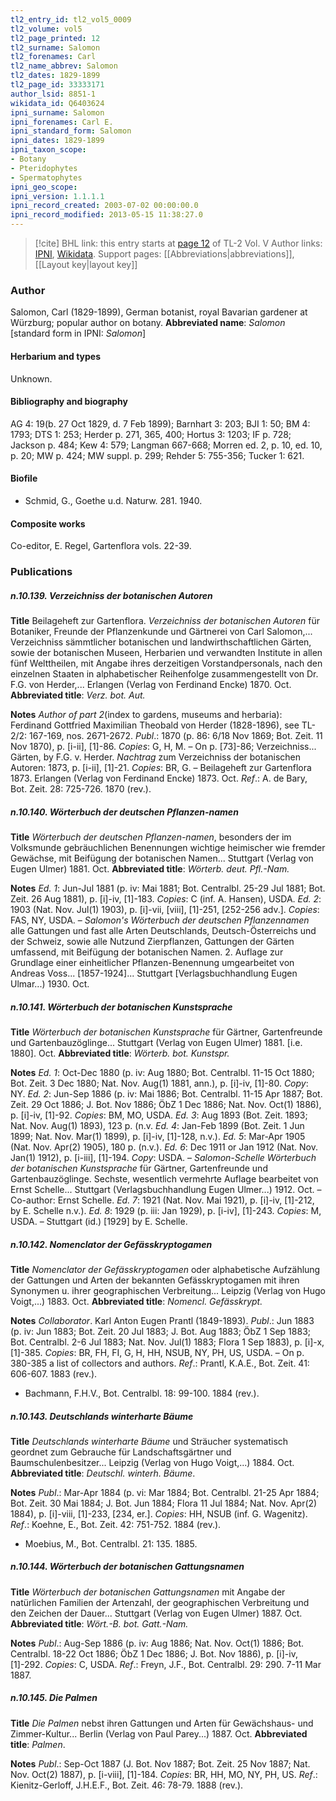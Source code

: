 ```yaml
---
tl2_entry_id: tl2_vol5_0009
tl2_volume: vol5
tl2_page_printed: 12
tl2_surname: Salomon
tl2_forenames: Carl
tl2_name_abbrev: Salomon
tl2_dates: 1829-1899
tl2_page_id: 33333171
author_lsid: 8851-1
wikidata_id: Q6403624
ipni_surname: Salomon
ipni_forenames: Carl E.
ipni_standard_form: Salomon
ipni_dates: 1829-1899
ipni_taxon_scope: 
- Botany
- Pteridophytes
- Spermatophytes
ipni_geo_scope: 
ipni_version: 1.1.1.1
ipni_record_created: 2003-07-02 00:00:00.0
ipni_record_modified: 2013-05-15 11:38:27.0
---
```


> [!cite] BHL link: this entry starts at [page 12](https://www.biodiversitylibrary.org/page/33333171) of TL-2 Vol. V
> Author links: [IPNI](https://www.ipni.org/a/8851-1), [Wikidata](https://www.wikidata.org/wiki/Q6403624). Support pages: [[Abbreviations|abbreviations]], [[Layout key|layout key]]

### Author

Salomon, Carl (1829-1899), German botanist, royal Bavarian gardener at Würzburg; popular author on botany. 
**Abbreviated name**: *Salomon* \[standard form in IPNI: *Salomon*\]

#### Herbarium and types

Unknown.

#### Bibliography and biography

AG 4: 19(b. 27 Oct 1829, d. 7 Feb 1899); Barnhart 3: 203; BJI 1: 50; BM 4: 1793; DTS 1: 253; Herder p. 271, 365, 400; Hortus 3: 1203; IF p. 728; Jackson p. 484; Kew 4: 579; Langman 667-668; Morren ed. 2, p. 10, ed. 10, p. 20; MW p. 424; MW suppl. p. 299; Rehder 5: 755-356; Tucker 1: 621.

#### Biofile

- Schmid, G., Goethe u.d. Naturw. 281. 1940.

#### Composite works

Co-editor, E. Regel, Gartenflora vols. 22-39.

### Publications

##### n.10.139. Verzeichniss der botanischen Autoren

**Title**
Beilageheft zur Gartenflora. *Verzeichniss der botanischen Autoren* für Botaniker, Freunde der Pflanzenkunde und Gärtnerei von Carl Salomon,... Verzeichniss sämmtlicher botanischen und landwirthschaftlichen Gärten, sowie der botanischen Museen, Herbarien und verwandten Institute in allen fünf Welttheilen, mit Angabe ihres derzeitigen Vorstandpersonals, nach den einzelnen Staaten in alphabetischer Reihenfolge zusammengestellt von Dr. F.G. von Herder,... Erlangen (Verlag von Ferdinand Encke) 1870. Oct.
**Abbreviated title**: *Verz. bot. Aut.*

**Notes**
*Author of part 2*(index to gardens, museums and herbaria): Ferdinand Gottfried Maximilian Theobald von Herder (1828-1896), see TL-2/2: 167-169, nos. 2671-2672.
*Publ*.: 1870 (p. 86: 6/18 Nov 1869; Bot. Zeit. 11 Nov 1870), p. \[i-ii\], \[1\]-86. *Copies*: G, H, M. – On p. \[73\]-86; Verzeichniss... Gärten, by F.G. v. Herder.
*Nachtrag* zum Verzeichniss der botanischen Autoren: 1873, p. \[i-ii\], \[1\]-21. *Copies*: BR, G. – Beilageheft zur Gartenflora 1873. Erlangen (Verlag von Ferdinand Encke) 1873. Oct.
*Ref*.: A. de Bary, Bot. Zeit. 28: 725-726. 1870 (rev.).

##### n.10.140. Wörterbuch der deutschen Pflanzen-namen

**Title**
*Wörterbuch der deutschen Pflanzen-namen*, besonders der im Volksmunde gebräuchlichen Benennungen wichtige heimischer wie fremder Gewächse, mit Beifügung der botanischen Namen... Stuttgart (Verlag von Eugen Ulmer) 1881. Oct.
**Abbreviated title**: *Wörterb. deut. Pfl.-Nam.*

**Notes**
*Ed. 1*: Jun-Jul 1881 (p. iv: Mai 1881; Bot. Centralbl. 25-29 Jul 1881; Bot. Zeit. 26 Aug 1881), p. \[i\]-iv, \[1\]-183. *Copies*: C (inf. A. Hansen), USDA.
*Ed. 2*: 1903 (Nat. Nov. Jul(1) 1903), p. \[i\]-vii, \[viii\], \[1\]-251, \[252-256 adv.\]. *Copies*: FAS, NY, USDA. – *Salomon's Wörterbuch der deutschen Pflanzennamen* alle Gattungen und fast alle Arten Deutschlands, Deutsch-Österreichs und der Schweiz, sowie alle Nutzund Zierpflanzen, Gattungen der Gärten umfassend, mit Beifügung der botanischen Namen. 2. Auflage zur Grundlage einer einheitlicher Pflanzen-Benennung umgearbeitet von Andreas Voss... \[1857-1924\]... Stuttgart \[Verlagsbuchhandlung Eugen Ulmar...) 1930. Oct.

##### n.10.141. Wörterbuch der botanischen Kunstsprache

**Title**
*Wörterbuch der botanischen Kunstsprache* für Gärtner, Gartenfreunde und Gartenbauzöglinge... Stuttgart (Verlag von Eugen Ulmer) 1881. \[i.e. 1880\]. Oct.
**Abbreviated title**: *Wörterb. bot. Kunstspr.*

**Notes**
*Ed. 1*: Oct-Dec 1880 (p. iv: Aug 1880; Bot. Centralbl. 11-15 Oct 1880; Bot. Zeit. 3 Dec 1880; Nat. Nov. Aug(1) 1881, ann.), p. \[i\]-iv, \[1\]-80. *Copy*: NY.
*Ed. 2*: Jun-Sep 1886 (p. iv: Mai 1886; Bot. Centralbl. 11-15 Apr 1887; Bot. Zeit. 29 Oct 1886; J. Bot. Nov 1886; ÖbZ 1 Dec 1886; Nat. Nov. Oct(1) 1886), p. \[i\]-iv, \[1\]-92.
*Copies*: BM, MO, USDA.
*Ed. 3*: Aug 1893 (Bot. Zeit. 1893; Nat. Nov. Aug(1) 1893), 123 p. (n.v.
*Ed. 4*: Jan-Feb 1899 (Bot. Zeit. 1 Jun 1899; Nat. Nov. Mar(1) 1899), p. \[i\]-iv, \[1\]-128, n.v.).
*Ed. 5*: Mar-Apr 1905 (Nat. Nov. Apr(2) 1905), 180 p. (n.v.).
*Ed. 6*: Dec 1911 or Jan 1912 (Nat. Nov. Jan(1) 1912), p. \[i-iii\], \[1\]-194. *Copy*: USDA. – *Salomon-Schelle Wörterbuch der botanischen Kunstsprache* für Gärtner, Gartenfreunde und Gartenbauzöglinge. Sechste, wesentlich vermehrte Auflage bearbeitet von Ernst Schelle... Stuttgart (Verlagsbuchhandlung Eugen Ulmer...) 1912. Oct. – Co-author: Ernst Schelle.
*Ed. 7*: 1921 (Nat. Nov. Mai 1921), p. \[i\]-iv, \[1\]-212, by E. Schelle n.v.).
*Ed. 8*: 1929 (p. iii: Jan 1929), p. \[i-iv\], \[1\]-243. *Copies*: M, USDA. – Stuttgart (id.) \[1929\] by E. Schelle.

##### n.10.142. Nomenclator der Gefässkryptogamen

**Title**
*Nomenclator der Gefässkryptogamen* oder alphabetische Aufzählung der Gattungen und Arten der bekannten Gefässkryptogamen mit ihren Synonymen u. ihrer geographischen Verbreitung... Leipzig (Verlag von Hugo Voigt,...) 1883. Oct.
**Abbreviated title**: *Nomencl. Gefässkrypt.*

**Notes**
*Collaborator*. Karl Anton Eugen Prantl (1849-1893).
*Publ*.: Jun 1883 (p. iv: Jun 1883; Bot. Zeit. 20 Jul 1883; J. Bot. Aug 1883; ÖbZ 1 Sep 1883; Bot. Centralbl. 2-6 Jul 1883; Nat. Nov. Jul(1) 1883; Flora 1 Sep 1883), p. \[i\]-x, \[1\]-385. *Copies*: BR, FH, FI, G, H, HH, NSUB, NY, PH, US, USDA. – On p. 380-385 a list of collectors and authors.
*Ref*.: Prantl, K.A.E., Bot. Zeit. 41: 606-607. 1883 (rev.).
- Bachmann, F.H.V., Bot. Centralbl. 18: 99-100. 1884 (rev.).

##### n.10.143. Deutschlands winterharte Bäume

**Title**
*Deutschlands winterharte Bäume* und Sträucher systematisch geordnet zum Gebrauche für Landschaftsgärtner und Baumschulenbesitzer... Leipzig (Verlag von Hugo Voigt,...) 1884. Oct.
**Abbreviated title**: *Deutschl. winterh. Bäume*.

**Notes**
*Publ*.: Mar-Apr 1884 (p. vi: Mar 1884; Bot. Centralbl. 21-25 Apr 1884; Bot. Zeit. 30 Mai 1884; J. Bot. Jun 1884; Flora 11 Jul 1884; Nat. Nov. Apr(2) 1884), p. \[i\]-viii, \[1\]-233, \[234, er.\]. *Copies*: HH, NSUB (inf. G. Wagenitz).
*Ref*.: Koehne, E., Bot. Zeit. 42: 751-752. 1884 (rev.).
- Moebius, M., Bot. Centralbl. 21: 135. 1885.

##### n.10.144. Wörterbuch der botanischen Gattungsnamen

**Title**
*Wörterbuch der botanischen Gattungsnamen* mit Angabe der natürlichen Familien der Artenzahl, der geographischen Verbreitung und den Zeichen der Dauer... Stuttgart (Verlag von Eugen Ulmer) 1887. Oct.
**Abbreviated title**: *Wört.-B. bot. Gatt.-Nam.*

**Notes**
*Publ*.: Aug-Sep 1886 (p. iv: Aug 1886; Nat. Nov. Oct(1) 1886; Bot. Centralbl. 18-22 Oct 1886; ÖbZ 1 Dec 1886; J. Bot. Nov 1886), p. \[i\]-iv, \[1\]-292. *Copies*: C, USDA.
*Ref*.: Freyn, J.F., Bot. Centralbl. 29: 290. 7-11 Mar 1887.

##### n.10.145. Die Palmen

**Title**
*Die Palmen* nebst ihren Gattungen und Arten für Gewächshaus- und Zimmer-Kultur... Berlin (Verlag von Paul Parey...) 1887. Oct.
**Abbreviated title**: *Palmen*.

**Notes**
*Publ*.: Sep-Oct 1887 (J. Bot. Nov 1887; Bot. Zeit. 25 Nov 1887; Nat. Nov. Oct(2) 1887), p. \[i-viii\], \[1\]-184. *Copies*: BR, HH, MO, NY, PH, US.
*Ref*.: Kienitz-Gerloff, J.H.E.F., Bot. Zeit. 46: 78-79. 1888 (rev.).

